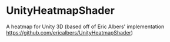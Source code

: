 # UnityHeatmapShader
A heatmap for Unity 3D (based off of Eric Albers' implementation https://github.com/ericalbers/UnityHeatmapShader)

